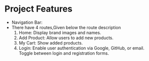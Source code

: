 # Project Features

- Navigation Bar:
- There have 4 routes,Given below the route description
  1) Home: Display brand images and names.
  2) Add Product: Allow users to add new products.
  3) My Cart: Show added products.
  4) Login: Enable user authentication via Google, GitHub, or email. Toggle between login and registration forms.
